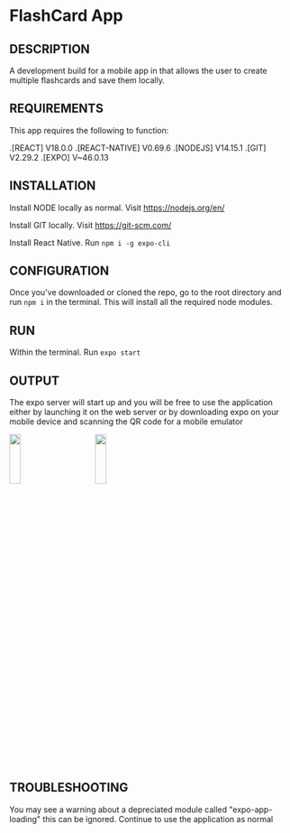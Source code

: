 # FlashCard App

DESCRIPTION
-----------------------------------------------------------------------------------
A development build for a mobile app in that allows the user to create multiple flashcards and save them locally.



REQUIREMENTS
-----------------------------------------------------------------------------------
This app requires the following to function:

.[REACT] V18.0.0
.[REACT-NATIVE] V0.69.6
.[NODEJS] V14.15.1
.[GIT] V2.29.2
.[EXPO] V~46.0.13



INSTALLATION
-----------------------------------------------------------------------------------
Install NODE locally as normal. Visit 
https://nodejs.org/en/

Install GIT locally. Visit 
https://git-scm.com/

Install React Native. Run
`npm i -g expo-cli`



CONFIGURATION
----------------------------------------------------------------------------------
Once you've downloaded or cloned the repo, go to the root directory 
and run `npm i` in the terminal. This will install all the required node modules.



RUN
----------------------------------------------------------------------------------
Within the terminal. Run 
`expo start`



OUTPUT
----------------------------------------------------------------------------------
The expo server will start up and you will be free to use the 
application either by launching it on the web server or by downloading expo on your mobile device
and scanning the QR code for a mobile emulator

<div>
<img src="https://user-images.githubusercontent.com/58669882/193310955-63b5b58b-44cb-40ac-869f-5e6011521681.jpg" width="20%" height="15%"">
&nbsp;
&nbsp;
&nbsp;
&nbsp;
&nbsp;
&nbsp;
<img src="https://user-images.githubusercontent.com/58669882/193311112-763ccfe1-ed53-43b2-bd13-da897124edfa.jpg" width="20%" height="15%">
</div>



TROUBLESHOOTING
---------------------------------------------------------------------------------
You may see a warning about a depreciated module called "expo-app-loading" this can be ignored.
Continue to use the application as normal

